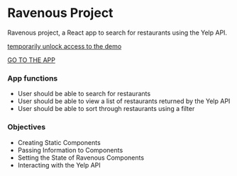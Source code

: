 # Ravenous Project

Ravenous project, a React app to search for restaurants using the Yelp API.

[temporarily unlock access to the demo](https://cors-anywhere.herokuapp.com/corsdemo)

[GO TO THE APP](https://ravenous-five.vercel.app)


### App functions

- User should be able to search for restaurants 
- User should be able to view a list of restaurants returned by the Yelp API
- User should be able to sort through restaurants using a filter

### Objectives

- Creating Static Components 
- Passing Information to Components 
- Setting the State of Ravenous Components 
- Interacting with the Yelp API
